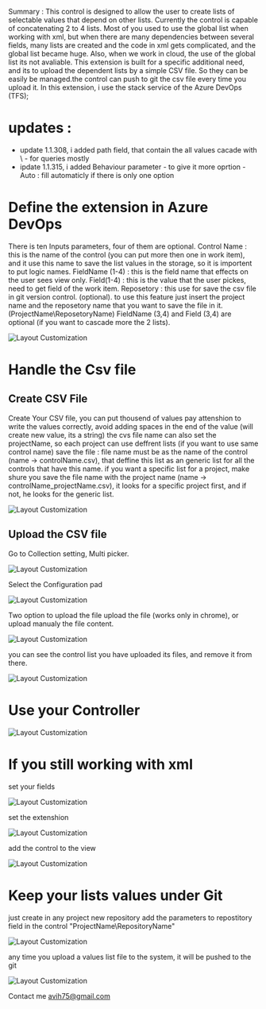 Summary : This control is designed to allow the user to create lists of selectable values ​​that depend on other lists. Currently the control is capable of concatenating 2 to 4 lists.
Most of you used to use the global list when working with xml, but when there are many dependencies between several fields, many lists are created and the code in xml gets complicated, and the global list became huge.
Also, when we work in cloud, the use of the global list its not avaliable.
This extension is built for a specific additional need, and its to upload the dependent lists by a simple CSV file. So they can be easily be managed.the control can push to git the csv file every time you upload it.
In this extension, i use the stack service of the Azure DevOps (TFS);

# updates :
   * update 1.1.308, i added path field, that  contain the all values cacade with \ - for queries mostly
   * ipdate 1.1.315, i added Behaviour parameter - to give it more oprtion
    - Auto : fill automaticly if there is only one option

# Define the extension in Azure DevOps

There is ten Inputs parameters, four of them are optional.
Control Name    : this is the name of the control (you can put more then one in work item),
                  and it use this name to save the list values in the storage, so it is importent to put logic names.
FieldName (1-4) : this is the field name that effects on the user sees view only.
Field(1-4)      : this is the value that the user pickes, need to get field of the work item.
Reposetory      : this use for save the csv file in git version control. (optional).
                  to use this feature just insert the project name and the reposetory name that you want to save the file in it. (ProjectName\ReposetoryName)
FieldName (3,4) and Field (3,4) are optional (if you want to cascade more the 2 lists).

![Layout Customization](img/A.png) 

# Handle the Csv file
## Create CSV File

Create Your CSV file, you can put thousend of values
pay attenshion to write the values correctly, avoid adding spaces in the end of the value (will create new value, its a string)
the cvs file name can also set the projectName, so each project can use deffrent lists (if you want to use same control name)
save the file :
                file name must be as the name of the control (name -> controlName.csv), that deffine this list as an generic list for all the controls that have this name.
                if you want a specific list for a project, make shure you save the file name with the project name (name -> controlName_projectName.csv), it looks for a specific project first, and if not, he looks for the generic list.

![Layout Customization](img/C.png)

## Upload the CSV file

Go to Collection setting, Multi picker. 

![Layout Customization](img/D1.png)

Select the Configuration pad

![Layout Customization](img/D2.png)

Two option to upload the file
upload the file (works only in chrome), or upload manualy the file content.

![Layout Customization](img/D3.png)

you can see the control list you have uploaded its files, and remove it from there.

![Layout Customization](img/D4.png)

# Use your Controller

![Layout Customization](img/E.png)

# If you still working with xml

set your fields

![Layout Customization](img/F1.png)

set the extenshion

![Layout Customization](img/F2.png)

add the control to the view

![Layout Customization](img/F3.png)

# Keep your lists values under Git 

just create in any project new repository
add the parameters to repostitory field in the control "ProjectName\RepositoryName"

![Layout Customization](img/G1.png)

any time you upload a values list file to the system, it will be pushed to the git

![Layout Customization](img/G2.png)

Contact me avih75@gmail.com
